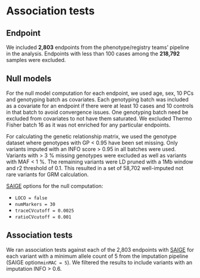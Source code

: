 # Association tests

## Endpoint

We included ​​**2,803**​ endpoints from the phenotype/registry teams’ pipeline in the analysis. Endpoints with less than 100 cases among the **218,792** samples were excluded.

## Null models

For the null model computation for each endpoint, we used age, sex, 10 PCs and genotyping batch as covariates. Each genotyping batch was included as a covariate for an endpoint if there were at least 10 cases and 10 controls in that batch to avoid convergence issues. One genotyping batch need be excluded from covariates to not have them saturated. We excluded Thermo Fisher batch 16 as it was not enriched for any particular endpoints.

For calculating the genetic relationship matrix, we used the genotype dataset where genotypes with GP &lt; 0.95 have been set missing. Only variants imputed with an INFO score &gt; 0.95 in all batches were used. Variants with &gt; 3 % missing genotypes were excluded as well as variants with MAF &lt; 1 %. The remaining variants were LD pruned with a 1Mb window and r2 threshold of 0.1. This resulted in a set of 58,702 well-imputed not rare variants for GRM calculation.

[SAIGE](https://github.com/weizhouUMICH/SAIGE/) options for the null computation:

* `LOCO = false`
* `numMarkers = 30`
* `traceCVcutoff = 0.0025`
* `ratioCVcutoff = 0.001`

## Association tests

We ran association tests against each of the 2,803 endpoints with [SAIGE](https://github.com/weizhouUMICH/SAIGE/) for each variant with a minimum allele count of 5 from the imputation pipeline \(SAIGE option`minMAC = 5`\). We filtered the results to include variants with an imputation INFO &gt; 0.6.

